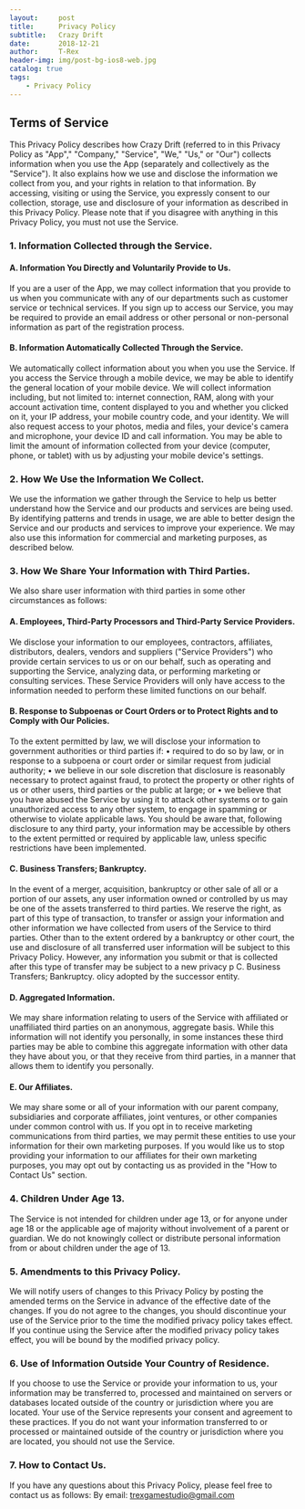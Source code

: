 ```yaml
---
layout:     post
title:      Privacy Policy
subtitle:   Crazy Drift
date:       2018-12-21
author:     T-Rex
header-img: img/post-bg-ios8-web.jpg
catalog: true
tags:
    - Privacy Policy
---
```



## Terms of Service

This Privacy Policy describes how Crazy Drift (referred to in this Privacy Policy as "App"," "Company," "Service", "We," "Us," or "Our") collects information when you use the App (separately and collectively as the "Service"). It also explains how we use and disclose the information we collect from you, and your rights in relation to that information.
By accessing, visiting or using the Service, you expressly consent to our collection, storage, use and disclosure of your information as described in this Privacy Policy. Please note that if you disagree with anything in this Privacy Policy, you must not use the Service.

### 1. Information Collected through the Service.

#### A. Information You Directly and Voluntarily Provide to Us.

If you are a user of the App, we may collect information that you provide to us when you communicate with any of our departments such as customer service or technical services.
If you sign up to access our Service, you may be required to provide an email address or other personal or non-personal information as part of the registration process.

#### B. Information Automatically Collected Through the Service.

We automatically collect information about you when you use the Service.
If you access the Service through a mobile device, we may be able to identify the general location of your mobile device. We will collect information including, but not limited to: internet connection, RAM, along with your account activation time, content displayed to you and whether you clicked on it, your IP address, your mobile country code, and your identity. We will also request access to your photos, media and files, your device's camera and microphone, your device ID and call information.
You may be able to limit the amount of information collected from your device (computer, phone, or tablet) with us by adjusting your mobile device's settings.

### 2. How We Use the Information We Collect.

We use the information we gather through the Service to help us better understand how the Service and our products and services are being used. By identifying patterns and trends in usage, we are able to better design the Service and our products and services to improve your experience. We may also use this information for commercial and marketing purposes, as described below.

### 3. How We Share Your Information with Third Parties.

We also share user information with third parties in some other circumstances as follows:

#### A. Employees, Third-Party Processors and Third-Party Service Providers.

We disclose your information to our employees, contractors, affiliates, distributors, dealers, vendors and suppliers ("Service Providers") who provide certain services to us or on our behalf, such as operating and supporting the Service, analyzing data, or performing marketing or consulting services. These Service Providers will only have access to the information needed to perform these limited functions on our behalf.

#### B. Response to Subpoenas or Court Orders or to Protect Rights and to Comply with Our Policies.

To the extent permitted by law, we will disclose your information to government authorities or third parties if:
•	required to do so by law, or in response to a subpoena or court order or similar request from judicial authority;
•	we believe in our sole discretion that disclosure is reasonably necessary to protect against fraud, to protect the property or other rights of us or other users, third parties or the public at large; or
•	we believe that you have abused the Service by using it to attack other systems or to gain unauthorized access to any other system, to engage in spamming or otherwise to violate applicable laws.
You should be aware that, following disclosure to any third party, your information may be accessible by others to the extent permitted or required by applicable law, unless specific restrictions have been implemented.

#### C. Business Transfers; Bankruptcy.

In the event of a merger, acquisition, bankruptcy or other sale of all or a portion of our assets, any user information owned or controlled by us may be one of the assets transferred to third parties. We reserve the right, as part of this type of transaction, to transfer or assign your information and other information we have collected from users of the Service to third parties.
Other than to the extent ordered by a bankruptcy or other court, the use and disclosure of all transferred user information will be subject to this Privacy Policy. However, any information you submit or that is collected after this type of transfer may be subject to a new privacy p C. Business Transfers; Bankruptcy.
olicy adopted by the successor entity.

#### D. Aggregated Information.

We may share information relating to users of the Service with affiliated or unaffiliated third parties on an anonymous, aggregate basis. While this information will not identify you personally, in some instances these third parties may be able to combine this aggregate information with other data they have about you, or that they receive from third parties, in a manner that allows them to identify you personally.

#### E. Our Affiliates.

We may share some or all of your information with our parent company, subsidiaries and corporate affiliates, joint ventures, or other companies under common control with us. If you opt in to receive marketing communications from third parties, we may permit these entities to use your information for their own marketing purposes. If you would like us to stop providing your information to our affiliates for their own marketing purposes, you may opt out by contacting us as provided in the "How to Contact Us" section.

### 4. Children Under Age 13.

The Service is not intended for children under age 13, or for anyone under age 18 or the applicable age of majority without involvement of a parent or guardian. We do not knowingly collect or distribute personal information from or about children under the age of 13.

### 5. Amendments to this Privacy Policy.

We will notify users of changes to this Privacy Policy by posting the amended terms on the Service in advance of the effective date of the changes. If you do not agree to the changes, you should discontinue your use of the Service prior to the time the modified privacy policy takes effect. If you continue using the Service after the modified privacy policy takes effect, you will be bound by the modified privacy policy.

### 6. Use of Information Outside Your Country of Residence.

If you choose to use the Service or provide your information to us, your information may be transferred to, processed and maintained on servers or databases located outside of the country or jurisdiction where you are located. Your use of the Service represents your consent and agreement to these practices. If you do not want your information transferred to or processed or maintained outside of the country or jurisdiction where you are located, you should not use the Service.

### 7. How to Contact Us.

If you have any questions about this Privacy Policy, please feel free to contact us as follows:
By email: trexgamestudio@gmail.com
